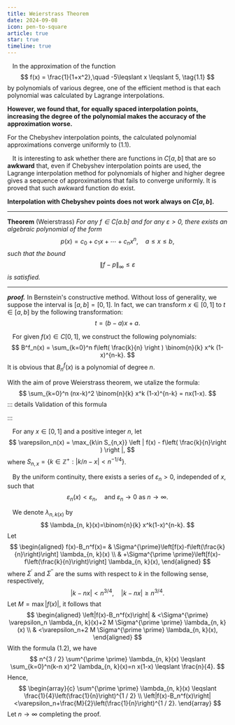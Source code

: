 ```yaml
---
title: Weierstrass Theorem
date: 2024-09-08
icon: pen-to-square
article: true
star: true
timeline: true
---
```


&nbsp;&nbsp; In the approximation of the function 
$$
f(x) = \frac{1}{1+x^2},\quad -5\leqslant x \leqslant 5, \tag{1.1}
$$
by polynomials of various degree, one of the efficient method is that each polynomial was calculated by Lagrange interpolations. 

<b>However, we found that, for equally spaced interpolation points, increasing the degree of the polynomial makes the accuracy of the approximation worse.</b>

For the Chebyshev interpolation points, the calculated polynomial approximations converge uniformly to (1.1).

&nbsp;&nbsp; It is interesting to ask whether there are functions in $C[a,b]$ that are so **awkward** that, even if Chebyshev interpolation points are used, the Lagrange interpolation method for polynomials of higher and higher degree gives a sequence of approximations that fails to converge uniformly. It is proved that such awkward function do exist.

<b>Interpolation with Chebyshev points does not work always on $C[a,b]$.</b>

<hr>

**Theorem** (Weierstrass) *For any $f\in C[a.b]$ and for any $\varepsilon >0$, there exists an algebraic polynomial of the form*
$$
p(x) = c_0 + c_1 x + \cdots + c_n x^n,\quad a\leqslant x \leqslant b,
$$
*such that the bound*
$$
\| f- p\|_\infty \leqslant \varepsilon
$$
*is satisfied.*

<hr>

<b>*proof.*</b> In Bernstein's constructive method. Without loss of generality, we suppose the interval is $[a,b] = [0,1]$. In fact, we can transform $x\in [0,1]$ to $t\in[a,b]$ by the following transformation:
$$
t = (b-a) x + a.
$$

&nbsp;&nbsp; For given $f(x) \in C[0,1]$, we construct the following polynomials:
$$
B^f_n(x) = \sum_{k=0}^n f\left( \frac{k}{n} \right ) \binom{n}{k} x^k (1-x)^{n-k}.
$$
It is obvious that $B^f_n(x)$ is a polynomial of degree $n$.

With the aim of prove Weierstrass theorem, we utalize the formula:
$$
\sum_{k=0}^n (nx-k)^2 \binom{n}{k} x^k (1-x)^{n-k} = nx(1-x). 
$$
::: details Validation of this formula

:::

&nbsp;&nbsp; For any $x\in [0,1]$ and a positive integer $n$, let
$$
\varepsilon_n(x) = \max_{k\in S_{n,x}} \left | f(x) - f\left( \frac{k}{n}\right ) \right |,
$$
where $S_{n,x} = \{k\in \mathbb{Z}^+: |{k}/{n} - x| < n^{-1/4} \}$.

&nbsp;&nbsp; By the uniform continuity, there exists a series of $\varepsilon_n > 0$, independed of $x$, such that
$$
\varepsilon_n(x) < \varepsilon_n, \quad \text{and} \ \varepsilon_n \to 0 \ \text{as} \ n\to\infty.
$$

&nbsp;&nbsp; We denote $\lambda_{n,k(x)}$ by
$$
\lambda_{n, k}(x)=\binom{n}{k} x^k(1-x)^{n-k}.
$$
Let 
$$
\begin{aligned}
f(x)-B_n^f(x)= & \Sigma^{\prime}\left[f(x)-f\left(\frac{k}{n}\right)\right] \lambda_{n, k}(x) \\
& +\Sigma^{\prime \prime}\left[f(x)-f\left(\frac{k}{n}\right)\right] \lambda_{n, k}(x),
\end{aligned}
$$
where $\Sigma^{\prime}$ and $\Sigma^{\prime \prime}$ are the sums with respect to $k$ in the following sense, respectively,
$$
|k-n x|<n^{3 / 4},\quad |k-n x| \geqslant n^{3 / 4}.
$$
Let $M = \max |f(x)|$, it follows that
$$
\begin{aligned}
\left|f(x)-B_n^f(x)\right| & <\Sigma^{\prime} \varepsilon_n \lambda_{n, k}(x)+2 M \Sigma^{\prime \prime} \lambda_{n, k}(x) \\
& <\varepsilon_n+2 M \Sigma^{\prime \prime} \lambda_{n, k}(x),
\end{aligned}
$$
With the formula (1.2), we have 
$$
n^{3 / 2} \sum^{\prime \prime} \lambda_{n, k}(x) \leqslant \sum_{k=0}^n(k-n x)^2 \lambda_{n, k}(x)=n x(1-x) \leqslant \frac{n}{4}.
$$
Hence, 
$$
\begin{array}{c}
\sum^{\prime \prime} \lambda_{n, k}(x) \leqslant \frac{1}{4}\left(\frac{1}{n}\right)^{1 / 2} \\
\left|f(x)-B_n^f(x)\right|<\varepsilon_n+\frac{M}{2}\left(\frac{1}{n}\right)^{1 / 2}.
\end{array}
$$
Let $n\to\infty$ completing the proof.